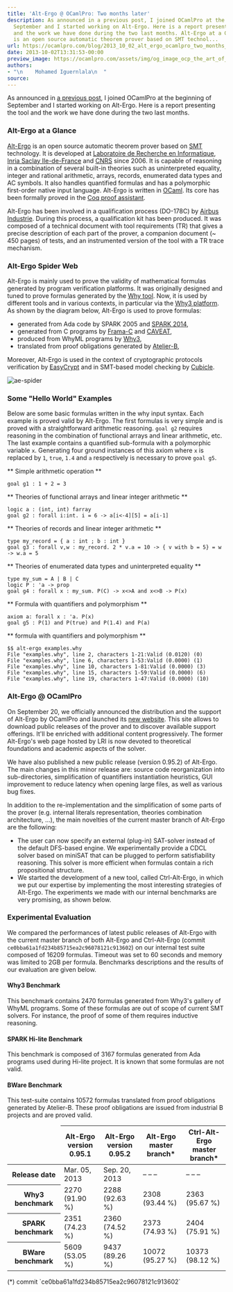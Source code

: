 ```yaml
---
title: 'Alt-Ergo @ OCamlPro: Two months later'
description: As announced in a previous post, I joined OCamlPro at the beginning of
  September and I started working on Alt-Ergo. Here is a report presenting the tool
  and the work we have done during the two last months. Alt-Ergo at a Glance Alt-Ergo
  is an open source automatic theorem prover based on SMT technol...
url: https://ocamlpro.com/blog/2013_10_02_alt_ergo_ocamlpro_two_months_later
date: 2013-10-02T13:31:53-00:00
preview_image: https://ocamlpro.com/assets/img/og_image_ocp_the_art_of_prog.png
authors:
- "\n    Mohamed Iguernlala\n  "
source:
---
```


<p>As announced in <a href="https://ocamlpro.com/blog/2013_09_04_ocamlpro_highlights_august_2013">a previous post</a>, I joined OCamlPro at the beginning of September and I started working on Alt-Ergo. Here is a report presenting the tool and the work we have done during the two last months.</p>
<h3>Alt-Ergo at a Glance</h3>
<p><a href="https://alt-ergo.ocamlpro.com">Alt-Ergo</a> is an open source automatic theorem prover based on <a href="https://en.wikipedia.org/wiki/Satisfiability_Modulo_Theories">SMT</a> technology. It is developed at <a href="https://www.lri.fr">Laboratoire de Recherche en Informatique</a>, <a href="https://www.inria.fr/centre/saclay">Inria Saclay Ile-de-France</a> and <a href="https://www.cnrs.fr/index.php">CNRS</a> since 2006. It is capable of reasoning in a combination of several built-in theories such as uninterpreted equality, integer and rational arithmetic, arrays, records, enumerated data types and AC symbols. It also handles quantified formulas and has a polymorphic first-order native input language. Alt-Ergo is written in <a href="https://caml.inria.fr/ocaml/index.fr.html">OCaml</a>. Its core has been formally proved in the <a href="https://coq.inria.fr">Coq proof assistant</a>.</p>
<p>Alt-Ergo has been involved in a qualification process (DO-178C) by <a href="http://www.airbus.com">Airbus Industrie</a>. During this process, a qualification kit has been produced. It was composed of a technical document with tool requirements (TR) that gives a precise description of each part of the prover, a companion document (~ 450 pages) of tests, and an instrumented version of the tool with a TR trace mechanism.</p>
<h3>Alt-Ergo Spider Web</h3>
<p>Alt-Ergo is mainly used to prove the validity of mathematical formulas generated by program verification platforms. It was originally designed and tuned to prove formulas generated by the <a href="https://why.lri.fr">Why tool</a>. Now, it is used by different tools and in various contexts, in particular via the <a href="https://why3.lri.fr">Why3 platform</a>. As shown by the diagram below, Alt-Ergo is used to prove formulas:</p>
<ul>
<li>generated from Ada code by SPARK 2005 and <a href="https://www.spark-2014.org">SPARK 2014</a>,
</li>
<li>generated from C programs by <a href="https://frama-c.com">Frama-C</a> and <a href="https://ieeexplore.ieee.org/xpls/abs_all.jsp?arnumber=1028953&amp;tag=1">CAVEAT</a>,
</li>
<li>produced from WhyML programs by <a href="https://why3.lri.fr">Why3</a>,
</li>
<li>translated from proof obligations generated by <a href="https://www.atelierb.eu">Atelier-B</a>,
</li>
</ul>
<p>Moreover, Alt-Ergo is used in the context of cryptographic protocols verification by <a href="https://www.easycrypt.info">EasyCrypt</a> and in SMT-based model checking by <a href="https://cubicle.lri.fr">Cubicle</a>.</p>
<p><img src="https://ocamlpro.com/blog/assets/img/graph_ae_spider.png" alt="ae-spider"></p>
<h3>Some "Hello World" Examples</h3>
<p>Below are some basic formulas written in the why input syntax. Each example is proved valid by Alt-Ergo. The first formulas is very simple and is proved with a straightforward arithmetic reasoning. <code>goal g2</code> requires reasoning in the combination of functional arrays and linear arithmetic, etc. The last example contains a quantified sub-formula with a polymorphic variable <code>x</code>. Generating four ground instances of this axiom where <code>x</code> is replaced by <code>1</code>, <code>true</code>, <code>1.4</code> and <code>a</code> respectively is necessary to prove <code>goal g5</code>.</p>
<p>** Simple arithmetic operation **</p>
<pre><code class="language-ocaml">goal g1 : 1 + 2 = 3
</code></pre>
<p>** Theories of functional arrays and linear integer arithmetic **</p>
<pre><code class="language-ocaml">logic a : (int, int) farray
goal g2 : forall i:int. i = 6 -&gt; a[i&lt;-4][5] = a[i-1]
</code></pre>
<p>** Theories of records and linear integer arithmetic **</p>
<pre><code class="language-ocaml">type my_record = { a : int ; b : int }
goal g3 : forall v,w : my_record. 2 * v.a = 10 -&gt; { v with b = 5} = w -&gt; w.a = 5
</code></pre>
<p>** Theories of enumerated data types and uninterpreted equality **</p>
<pre><code class="language-ocaml">type my_sum = A | B | C
logic P : 'a -&gt; prop
goal g4 : forall x : my_sum. P(C) -&gt; x&lt;&gt;A and x&lt;&gt;B -&gt; P(x)
</code></pre>
<p>** Formula with quantifiers and polymorphism **</p>
<pre><code class="language-ocaml">axiom a: forall x : 'a. P(x)
goal g5 : P(1) and P(true) and P(1.4) and P(a)
</code></pre>
<p>** formula with quantifiers and polymorphism **</p>
<pre><code class="language-shell-session">$$ alt-ergo examples.why
File "examples.why", line 2, characters 1-21:Valid (0.0120) (0)
File "examples.why", line 6, characters 1-53:Valid (0.0000) (1)
File "examples.why", line 10, characters 1-81:Valid (0.0000) (3)
File "examples.why", line 15, characters 1-59:Valid (0.0000) (6)
File "examples.why", line 19, characters 1-47:Valid (0.0000) (10)
</code></pre>
<h3>Alt-Ergo @ OCamlPro</h3>
<p>On September 20, we officially announced the distribution and the support of Alt-Ergo by OCamlPro and launched its <a href="https://alt-ergo.ocamlpro.com">new website</a>. This site allows to download public releases of the prover and to discover available support offerings. It'll be enriched with additional content progressively. The former Alt-Ergo's web page hosted by LRI is now devoted to theoretical foundations and academic aspects of the solver.</p>
<p>We have also published a new public release (version 0.95.2) of Alt-Ergo. The main changes in this minor release are: source code reorganization into sub-directories, simplification of quantifiers instantiation heuristics, GUI improvement to reduce latency when opening large files, as well as various bug fixes.</p>
<p>In addition to the re-implementation and the simplification of some parts of the prover (e.g. internal literals representation, theories combination architecture, ...), the main novelties of the current master branch of Alt-Ergo are the following:</p>
<ul>
<li>The user can now specify an external (plug-in) SAT-solver instead of the default DFS-based engine. We experimentally provide a CDCL solver based on miniSAT that can be plugged to perform satisfiability reasoning. This solver is more efficient when formulas contain a rich propositional structure.
</li>
<li>We started the development of a new tool, called Ctrl-Alt-Ergo, in which we put our expertise by implementing the most interesting strategies of Alt-Ergo. The experiments we made with our internal benchmarks are very promising, as shown below.
</li>
</ul>
<h3>Experimental Evaluation</h3>
<p>We compared the performances of latest public releases of Alt-Ergo with the current master branch of both Alt-Ergo and Ctrl-Alt-Ergo (commit <code>ce0bba61a1fd234b85715ea2c96078121c913602</code>) on our internal test suite composed of 16209 formulas. Timeout was set to 60 seconds and memory was limited to 2GB per formula. Benchmarks descriptions and the results of our evaluation are given below.</p>
<h4>Why3 Benchmark</h4>
<p>This benchmark contains 2470 formulas generated from Why3's gallery of WhyML programs. Some of these formulas are out of scope of current SMT solvers. For instance, the proof of some of them requires inductive reasoning.</p>
<h4>SPARK Hi-lite Benchmark</h4>
<p>This benchmark is composed of 3167 formulas generated from Ada programs used during Hi-lite project. It is known that some formulas are not valid.</p>
<h4>BWare Benchmark</h4>
<p>This test-suite contains 10572 formulas translated from proof obligations generated by Atelier-B. These proof obligations are issued from industrial B projects and are proved valid.</p>
<table class="tableau2">
<thead>
<tr>
<td></td>
<th>Alt-Ergo<br>
version 0.95.1</th>
<th>Alt-Ergo<br>
version 0.95.2</th>
<th>Alt-Ergo<br>
master branch*</th>
<th>Ctrl-Alt-Ergo<br>
master branch*</th>
</tr>
</thead>
<tbody>
<tr>
<th>Release date</th>
<td>Mar. 05, 2013</td>
<td>Sep. 20, 2013</td>
<td>– – –</td>
<td>– – –</td>
</tr>
<tr>
<th>Why3 benchmark</th>
<td>2270<br>
(91.90 %)</td>
<td>2288<br>
(92.63 %)</td>
<td>2308<br>
(93.44 %)</td>
<td>2363<br>
(95.67 %)</td>
</tr>
<tr>
<th>SPARK benchmark</th>
<td>2351<br>
(74.23 %)</td>
<td>2360<br>
(74.52 %)</td>
<td>2373<br>
(74.93 %)</td>
<td>2404<br>
(75.91 %)</td>
</tr>
<tr>
<th>BWare benchmark</th>
<td>5609<br>
(53.05 %)</td>
<td>9437<br>
(89.26 %)</td>
<td>10072<br>
(95.27 %)</td>
<td>10373<br>
(98.12 %)</td>
</tr>
</tbody>
</table>
(*) commit `ce0bba61a1fd234b85715ea2c96078121c913602`

